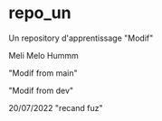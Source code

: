 # repo_un
Un repository d'apprentissage
"Modif" 

Meli Melo
Hummm

"Modif from main" 

"Modif from dev" 

20/07/2022
"recand fuz" 
